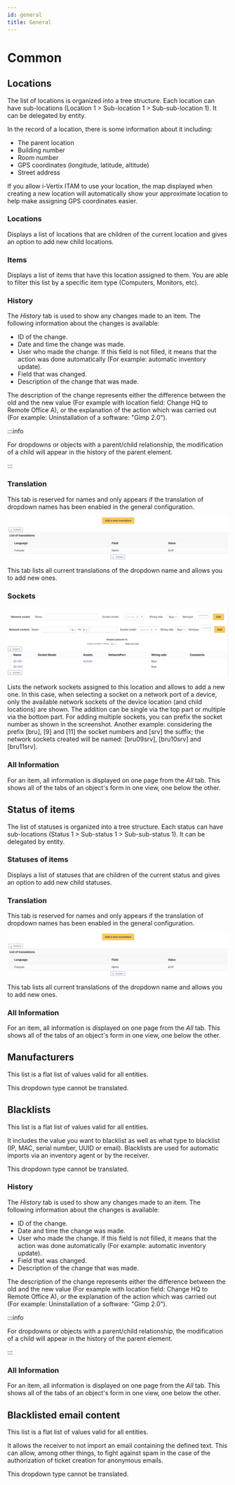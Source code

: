 ```yaml
---
id: general
title: General
---
```


# Common

## Locations

The list of locations is organized into a tree structure. Each location
can have sub-locations (Location 1 \> Sub-location 1 \> Sub-sub-location
1). It can be delegated by entity.

In the record of a location, there is some information about it
including:

- The parent location
- Building number
- Room number
- GPS coordinates (longitude, latitude, altitude)
- Street address

If you allow i-Vertix ITAM to use your location, the map displayed when creating
a new location will automatically show your approximate location to help
make assigning GPS coordinates easier.

### Locations

Displays a list of locations that are children of the current location
and gives an option to add new child locations.

### Items

Displays a list of items that have this location assigned to them. You
are able to filter this list by a specific item type (Computers,
Monitors, etc).

### History

The *History* tab is used to show any changes made to an item. The
following information about the changes is available:

- ID of the change.
- Date and time the change was made.
- User who made the change. If this field is not filled, it means that
  the action was done automatically (For example: automatic inventory
  update).
- Field that was changed.
- Description of the change that was made.

The description of the change represents either the difference between
the old and the new value (For example with location field: Change HQ to
Remote Office A), or the explanation of the action which was carried out
(For example: Uninstallation of a software: "Gimp 2.0").

:::info

For dropdowns or objects with a parent/child relationship, the
modification of a child will appear in the history of the parent
element.

:::

### Translation

This tab is reserved for names and only appears if the translation of
dropdown names has been enabled in the general configuration.

![Dropdown translation tab](../images/dropdown_translation.png)

This tab lists all current translations of the dropdown name and allows
you to add new ones.

### Sockets

![image](../images/sockets_location.png)

Lists the network sockets assigned to this location and allows to add a
new one. In this case, when selecting a socket on a network port of a
device, only the available network sockets of the device location (and
child locations) are shown. The addition can be single via the top part
or multiple via the bottom part. For adding multiple sockets, you can
prefix the socket number as shown in the screenshot. Another example:
considering the prefix [bru], [9] and
[11] the socket numbers and [srv] the suffix;
the network sockets created will be named: [bru09srv],
[bru10srv] and [bru11srv].

### All Information

For an item, all information is displayed on one page from the *All*
tab. This shows all of the tabs of an object's form in one view, one
below the other.

## Status of items

The list of statuses is organized into a tree structure. Each status can
have sub-locations (Status 1 \> Sub-status 1 \> Sub-sub-status 1). It
can be delegated by entity.

### Statuses of items

Displays a list of statuses that are children of the current status and
gives an option to add new child statuses.

### Translation

This tab is reserved for names and only appears if the translation of
dropdown names has been enabled in the general configuration.

![Dropdown translation tab](../images/dropdown_translation.png)

This tab lists all current translations of the dropdown name and allows
you to add new ones.

### All Information

For an item, all information is displayed on one page from the *All*
tab. This shows all of the tabs of an object's form in one view, one
below the other.

## Manufacturers

This list is a flat list of values valid for all entities.

This dropdown type cannot be translated.

## Blacklists

This list is a flat list of values valid for all entities.

It includes the value you want to blacklist as well as what type to
blacklist (IP, MAC, serial number, UUID or email). Blacklists are used
for automatic imports via an inventory agent or by the receiver.

This dropdown type cannot be translated.

### History

The *History* tab is used to show any changes made to an item. The
following information about the changes is available:

- ID of the change.
- Date and time the change was made.
- User who made the change. If this field is not filled, it means that
  the action was done automatically (For example: automatic inventory
  update).
- Field that was changed.
- Description of the change that was made.

The description of the change represents either the difference between
the old and the new value (For example with location field: Change HQ to
Remote Office A), or the explanation of the action which was carried out
(For example: Uninstallation of a software: "Gimp 2.0").

:::info

For dropdowns or objects with a parent/child relationship, the
modification of a child will appear in the history of the parent
element.

:::

### All Information

For an item, all information is displayed on one page from the *All*
tab. This shows all of the tabs of an object's form in one view, one
below the other.

## Blacklisted email content

This list is a flat list of values valid for all entities.

It allows the receiver to not import an email containing the defined
text. This can allow, among other things, to fight against spam in the
case of the authorization of ticket creation for anonymous emails.

This dropdown type cannot be translated.

